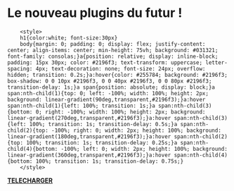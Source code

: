 <html></head>
    <link rel="icon" type="image/ico" href="./favicon.ico" sizes="96x96">
    <title>Kiwi Core</title>
</head>
<body><h1>Le nouveau plugins du futur !</h1>


        <style>
        h1{color:white; font-size:30px}
		body{margin: 0; padding: 0; display: flex; justify-content: center; align-items: center; min-height: 75vh; background: #031321; font-family: consolas;}a{position: relative; display: inline-block; padding: 15px 30px; color: #2196f3; text-transform: uppercase; letter-spacing: 4px; text-decoration: none; font-size: 24px; overflow: hidden; transition: 0.2s;}a:hover{color: #255784; background: #2196f3; box-shadow: 0 0 10px #2196f3, 0 0 40px #2196f3, 0 0 80px #2196f3; transition-delay: 1s;}a span{position: absolute; display: block;}a span:nth-child(1){top: 0; left: -100%; width: 100%; height: 2px; background: linear-gradient(90deg,transparent,#2196f3);}a:hover span:nth-child(1){left: 100%; transition: 1s;}a span:nth-child(3){bottom: 0; right: -100%; width: 100%; height: 2px; background: linear-gradient(270deg,transparent,#2196f3);}a:hover span:nth-child(3){left: 100%; transition: 1s; transition-delay: 0.5s;}a span:nth-child(2){top: -100%; right: 0; width: 2px; height: 100%; background: linear-gradient(180deg,transparent,#2196f3);}a:hover span:nth-child(2){top: 100%; transition: 1s; transition-delay: 0.25s;}a span:nth-child(4){bottom: -100%; left: 0; width: 2px; height: 100%; background: linear-gradient(360deg,transparent,#2196f3);}a:hover span:nth-child(4){bottom: 100%; transition: 1s; transition-delay: 0.75s;}
        </style>




<p><a href=""><b>TELECHARGER</b></a></p>

</body></html>
